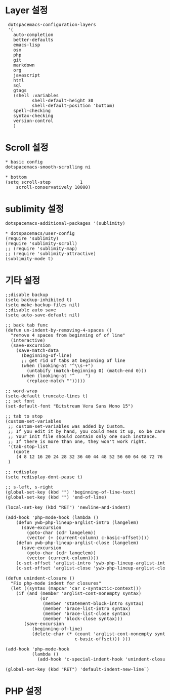 Layer 설정
============
<pre>
 dotspacemacs-configuration-layers
 '(
   auto-completion
   better-defaults
   emacs-lisp
   osx
   php
   git
   markdown
   org
   javascript
   html
   sql
   gtags
   (shell :variables
          shell-default-height 30
          shell-default-position 'bottom)
   spell-checking
   syntax-checking
   version-control
   )
</pre>

Scroll 설정
=============
<pre>
* basic config
dotspacemacs-smooth-scrolling ni

* bottom
(setq scroll-step           1
    scroll-conservatively 10000)
</pre>

sublimity 설정
=============
<pre>
dotspacemacs-additional-packages '(sublimity)

* dotspacemacs/user-config
(require 'sublimity)
(require 'sublimity-scroll)
;; (require 'sublimity-map)
;; (require 'sublimity-attractive)
(sublimity-mode t)
</pre>

기타 설정
=============

<pre>
;;disable backup
(setq backup-inhibited t)
(setq make-backup-files nil)
;;disable auto save
(setq auto-save-default nil)

;; back tab func
(defun un-indent-by-removing-4-spaces ()
  "remove 4 spaces from beginning of of line"
  (interactive)
  (save-excursion
    (save-match-data
      (beginning-of-line)
      ;; get rid of tabs at beginning of line
      (when (looking-at "^\\s-+")
        (untabify (match-beginning 0) (match-end 0)))
      (when (looking-at "^    ")
        (replace-match "")))))
        
;; word-wrap
(setq-default truncate-lines t)
;; set font
(set-default-font "Bitstream Vera Sans Mono 15")

;; tab to stop
(custom-set-variables
 ;; custom-set-variables was added by Custom.
 ;; If you edit it by hand, you could mess it up, so be careful.
 ;; Your init file should contain only one such instance.
 ;; If there is more than one, they won't work right.
 '(tab-stop-list
   (quote
    (4 8 12 16 20 24 28 32 36 40 44 48 52 56 60 64 68 72 76 80 84 88 92 96 100 104 108 112 116 120)))
 )

;; redisplay
(setq redisplay-dont-pause t)

;; s-left, s-right
(global-set-key (kbd "<s-left>") 'beginning-of-line-text)
(global-set-key (kbd "<s-right>") 'end-of-line)

(local-set-key (kbd "RET") 'newline-and-indent)

(add-hook 'php-mode-hook (lambda ()
    (defun ywb-php-lineup-arglist-intro (langelem)
      (save-excursion
        (goto-char (cdr langelem))
        (vector (+ (current-column) c-basic-offset))))
    (defun ywb-php-lineup-arglist-close (langelem)
      (save-excursion
        (goto-char (cdr langelem))
        (vector (current-column))))
    (c-set-offset 'arglist-intro 'ywb-php-lineup-arglist-intro)
    (c-set-offset 'arglist-close 'ywb-php-lineup-arglist-close)))

(defun unindent-closure ()
  "Fix php-mode indent for closures"
  (let ((syntax (mapcar 'car c-syntactic-context)))
    (if (and (member 'arglist-cont-nonempty syntax)
             (or
              (member 'statement-block-intro syntax)
              (member 'brace-list-intro syntax)
              (member 'brace-list-close syntax)
              (member 'block-close syntax)))
       (save-excursion
          (beginning-of-line)
          (delete-char (* (count 'arglist-cont-nonempty syntax)
                          c-basic-offset))) )))

(add-hook 'php-mode-hook
          (lambda ()
            (add-hook 'c-special-indent-hook 'unindent-closure)))

(global-set-key (kbd "RET") 'default-indent-new-line`)
</pre>

PHP 설정
=============
